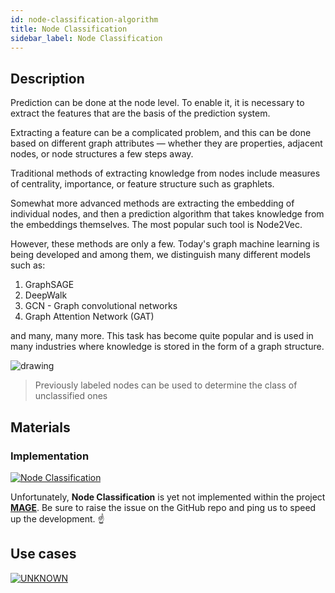 ```yaml
---
id: node-classification-algorithm
title: Node Classification
sidebar_label: Node Classification
---
```


## Description

Prediction can be done at the node level. To enable it, it is necessary to extract the features that are the basis of the prediction system.

Extracting a feature can be a complicated problem, and this can be done based on different graph attributes — whether they are properties, adjacent nodes, or node structures a few steps away.

Traditional methods of extracting knowledge from nodes include measures of centrality, importance, or feature structure such as graphlets.

Somewhat more advanced methods are extracting the embedding of individual nodes, and then a prediction algorithm that takes knowledge from the embeddings themselves. The most popular such tool is Node2Vec.

However, these methods are only a few. Today's graph machine learning is being developed and among them, we distinguish many different models such as:
1. GraphSAGE
2. DeepWalk
3. GCN - Graph convolutional networks
4. Graph Attention Network (GAT)

and many, many more. This task has become quite popular and is used in many industries where knowledge is stored in the form of a graph structure.

<img src="https://i.imgur.com/hbWDz7q.png" alt="drawing"/>

> Previously labeled nodes can be used to determine the class of unclassified ones

## Materials

### Implementation

[![Node Classification](https://img.shields.io/badge/Not_implemented-EB3434?style=for-the-badge&logo=github&logoColor=white)](/mage/query-modules/cpp/community-detection)

Unfortunately, **Node Classification** is yet not implemented within the project [**MAGE**](https://github.com/memgraph/mage). Be sure to raise the issue on the GitHub repo and ping us to speed up the development. :point_up:
## Use cases

[![UNKNOWN](https://img.shields.io/badge/UNKNOWN-Application-8A477F?style=for-the-badge)](/mage/query-modules/python/node-similarity)
